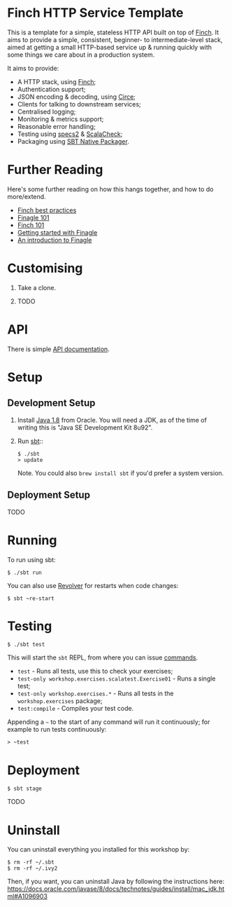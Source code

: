 # Finch HTTP Service Template

This is a template for a simple, stateless HTTP API built on top of [Finch](https://github.com/finagle/finch). It
aims to provide a simple, consistent, beginner- to intermediate-level stack, aimed at getting a small HTTP-based
service up & running quickly with some things we care about in a production system.

It aims to provide:

* A HTTP stack, using [Finch](https://github.com/finagle/finch);
* Authentication support;
* JSON encoding & decoding, using [Circe](https://github.com/travisbrown/circe);
* Clients for talking to downstream services;
* Centralised logging;
* Monitoring & metrics support;
* Reasonable error handling;
* Testing using [specs2](https://etorreborre.github.io/specs2/) & [ScalaCheck](https://www.scalacheck.org);
* Packaging using [SBT Native Packager](https://github.com/sbt/sbt-native-packager).

# Further Reading

Here's some further reading on how this hangs together, and how to do more/extend.

* [Finch best practices](https://github.com/finagle/finch/blob/master/docs/best-practices.md)
* [Finagle 101](http://vkostyukov.net/posts/finagle-101/)
* [Finch 101](http://vkostyukov.ru/slides/finch-101/)
* [Getting started with Finagle](http://andrew-jones.com/blog/getting-started-with-finagle/)
* [An introduction to Finagle](http://twitter.github.io/scala_school/finagle.html)

# Customising

1. Take a clone.

1. TODO

# API

There is simple [API documentation](API.md).

# Setup

## Development Setup

1. Install [Java 1.8](http://www.oracle.com/technetwork/java/javase/downloads/jdk8-downloads-2133151.html) from Oracle. You will need a JDK, as of the time of writing this is "Java SE Development Kit 8u92".

1. Run [sbt](http://www.scala-sbt.org/release/docs/Getting-Started/Setup.html)::

    ```
    $ ./sbt
    > update
    ```

    Note. You could also `brew install sbt` if you'd prefer a system version.

## Deployment Setup

TODO

# Running

To run using sbt:

```
$ ./sbt run
```

You can also use [Revolver](https://github.com/spray/sbt-revolver) for restarts when code changes:

```
$ sbt ~re-start
```

# Testing

```
$ ./sbt test
```

This will start the `sbt` REPL, from where you can issue [commands](http://www.scala-sbt.org/0.13/docs/Running.html#Common+commands).

* `test` - Runs all tests, use this to check your exercises;
* `test-only workshop.exercises.scalatest.Exercise01` - Runs a single test;
* `test-only workshop.exercises.*` - Runs all tests in the `workshop.exercises` package;
* `test:compile` - Compiles your test code.

Appending a `~` to the start of any command will run it continuously; for example to run tests continuously:

```
> ~test
```

# Deployment

```
$ sbt stage
```

TODO

# Uninstall

You can uninstall everything you installed for this workshop by:

```
$ rm -rf ~/.sbt
$ rm -rf ~/.ivy2
```

Then, if you want, you can uninstall Java by following the instructions here: https://docs.oracle.com/javase/8/docs/technotes/guides/install/mac_jdk.html#A1096903
